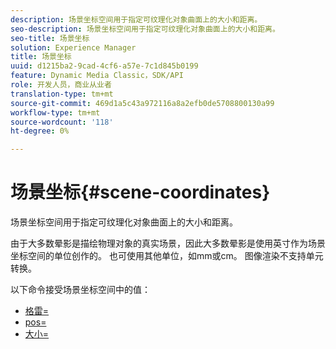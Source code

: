 ```yaml
---
description: 场景坐标空间用于指定可纹理化对象曲面上的大小和距离。
seo-description: 场景坐标空间用于指定可纹理化对象曲面上的大小和距离。
seo-title: 场景坐标
solution: Experience Manager
title: 场景坐标
uuid: d1215ba2-9cad-4cf6-a57e-7c1d845b0199
feature: Dynamic Media Classic，SDK/API
role: 开发人员，商业从业者
translation-type: tm+mt
source-git-commit: 469d1a5c43a972116a8a2efb0de5708800130a99
workflow-type: tm+mt
source-wordcount: '118'
ht-degree: 0%

---
```



# 场景坐标{#scene-coordinates}

场景坐标空间用于指定可纹理化对象曲面上的大小和距离。

由于大多数晕影是描绘物理对象的真实场景，因此大多数晕影是使用英寸作为场景坐标空间的单位创作的。 也可使用其他单位，如mm或cm。 图像渲染不支持单元转换。

以下命令接受场景坐标空间中的值：

* [格雷=](../../../../../../ir-api/http-protocol/image-rendering-api-ref/c-ir-http-protocol-ref/c-ir-http-protocol-command-reference/r-ir-grout.md#reference-73651cbbbc344adba2626ef950d3672a)
* [pos=](../../../../../../ir-api/http-protocol/image-rendering-api-ref/c-ir-http-protocol-ref/c-ir-http-protocol-command-reference/r-ir-pos.md#reference-22c10904a0ce4c8bb41c2c78104221b8)
* [大小=](../../../../../../ir-api/http-protocol/image-rendering-api-ref/c-ir-http-protocol-ref/c-ir-http-protocol-command-reference/r-ir-http-size.md#reference-1220d6fbcde4479aba91de7adacdc988)

